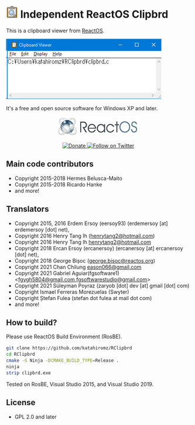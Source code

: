 # ![](img/clipbrd-32x32.png) Independent ReactOS Clipbrd

This is a clipboard viewer from [ReactOS](https://reactos.org/).

![(The screenshot)](img/screenshot.png)

It's a free and open source software for Windows XP and later.

<p align=center>
  <a href="https://reactos.org/">
    <img alt="ReactOS" src="img/reactos-225x54.png">
  </a>
</p>

<p align=center>
  <a href="https://reactos.org/donate/">
    <img alt="Donate" src="https://img.shields.io/badge/%24-donate-E44E4A.svg">
  </a>
  <a href="https://twitter.com/reactos">
    <img alt="Follow on Twitter" src="https://img.shields.io/twitter/follow/reactos.svg?style=social&label=Follow%20%40reactos">
  </a>
</p>

## Main code contributors

- Copyright 2015-2018 Hermes Belusca-Maito
- Copyright 2015-2018 Ricardo Hanke
- and more!

## Translators

- Copyright 2015, 2016 Erdem Ersoy (eersoy93) (erdemersoy [at] erdemersoy [dot] net),
- Copyright 2016 Henry Tang Ih (henrytang2@hotmail.com)
- Copyright 2016 Henry Tang Ih <henrytang2@hotmail.com>
- Copyright 2018 Ercan Ersoy (ercanersoy) (ercanersoy [at] ercanersoy [dot] net),
- Copyright 2018 George Bișoc (george.bisoc@reactos.org)
- Copyright 2021 Chan Chilung <eason066@gmail.com>
- Copyright 2021 Gabriel Aguiar(fgsoftware1) <fgygh5804@gmail.com,fgsoftwarestudio@gmail.com>
- Copyright 2021 Süleyman Poyraz (zaryob [dot] dev [at] gmail [dot] com)
- Copyright Ismael Ferreras Morezuelas (Swyter)
- Copyright Ștefan Fulea (stefan dot fulea at mail dot com)
- and more!

## How to build?

Please use ReactOS Build Environment (RosBE).

```bash
git clone https://github.com/katahiromz/RClipbrd
cd RClipbrd
cmake -G Ninja -DCMAKE_BUILD_TYPE=Release .
ninja
strip clipbrd.exe
```

Tested on RosBE, Visual Studio 2015, and Visual Studio 2019.

## License

- GPL 2.0 and later
